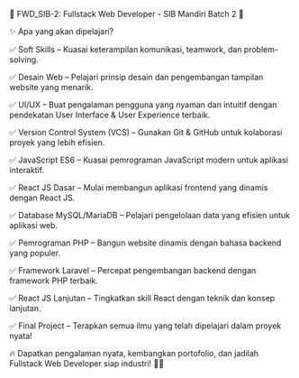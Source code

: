 🚀 FWD_SIB-2: Fullstack Web Developer - SIB Mandiri Batch 2 🚀

✨ Apa yang akan dipelajari?

✅ Soft Skills – Kuasai keterampilan komunikasi, teamwork, dan problem-solving.

✅ Desain Web – Pelajari prinsip desain dan pengembangan tampilan website yang menarik.

✅ UI/UX – Buat pengalaman pengguna yang nyaman dan intuitif dengan pendekatan User Interface & User Experience terbaik.

✅ Version Control System (VCS) – Gunakan Git & GitHub untuk kolaborasi proyek yang lebih efisien.

✅ JavaScript ES6 – Kuasai pemrograman JavaScript modern untuk aplikasi interaktif.

✅ React JS Dasar – Mulai membangun aplikasi frontend yang dinamis dengan React JS.

✅ Database MySQL/MariaDB – Pelajari pengelolaan data yang efisien untuk aplikasi web.

✅ Pemrograman PHP – Bangun website dinamis dengan bahasa backend yang populer.

✅ Framework Laravel – Percepat pengembangan backend dengan framework PHP terbaik.

✅ React JS Lanjutan – Tingkatkan skill React dengan teknik dan konsep lanjutan.

✅ Final Project – Terapkan semua ilmu yang telah dipelajari dalam proyek nyata!

🔥 Dapatkan pengalaman nyata, kembangkan portofolio, dan jadilah Fullstack Web Developer siap industri! 🚀✨
